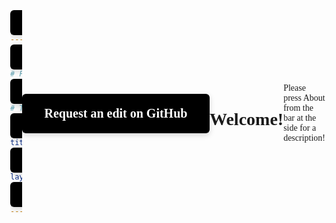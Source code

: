 ```yaml
---
# Feel free to add content and custom Front Matter to this file.
# To modify the layout, see https://jekyllrb.com/docs/themes/#overriding-theme-defaults
title: Welcome
layout: home
---
```


<a href="https://github.com/DiaWiki/DiaWiki.GitHub.io/edit/main/{{ page.path }}">Request an edit on GitHub</a>

<h1>Welcome!</h1>

Please press About from the bar at the side for a description!

<style>

    a {
    display: block;
    width: 300px;
    padding: 20px 0;
    border-radius: 6px;
    background-repeat: no-repeat;
    background-position: 100% 0;
    background-size: 200% auto;
    background-image: linear-gradient(
        to right,
        #a48c61 0%,
        #a48c61 50%,
        #000000 50%,
        #000000 100%
    );
    box-shadow: 0 3px 10px rgb(0 0 0 / 16%);
    transition: background-position ease 0.4s;
    text-align: center;
    color: #fff;
    text-decoration: none;
    font-weight: bold;
    font-size: 20px;
    }

    a:hover {
    background-position: 0 0;
    }

    /****** Base style. ******/
    body {
    display: flex;
    height: 100vh;
    justify-content: center;
    align-items: center;
    margin: 0;
    font-family: "Yu Gothic Medium", "游ゴシック Medium", "Yu Gothic", "游ゴシック", YuGothic, "ヒラギノ角ゴ Pro W3", "Hiragino Kaku Gothic Pro", "メイリオ", "Meiryo";
    }

</style>